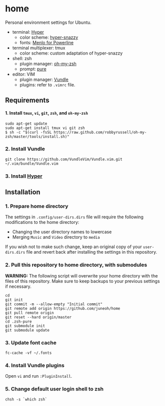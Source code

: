 # home

Personal environment settings for Ubuntu.

- terminal: [Hyper](https://hyper.is/)
  - color scheme: [hyper-snazzy](https://github.com/sindresorhus/hyper-snazzy)
  - fonts: [Menlo for Powerline](https://github.com/abertsch/Menlo-for-Powerline)
- terminal multiplexer: tmux
  - color scheme: custom adaptation of hyper-snazzy
- shell: zsh
  - plugin manager: [oh-my-zsh](http://ohmyz.sh/)
  - prompt: [pure](https://github.com/sindresorhus/pure)
- editor: VIM
  - plugin manager: [Vundle](https://github.com/VundleVim/Vundle.vim)
  - plugins: refer to `.vimrc` file.

## Requirements

#### 1. Install `tmux`, `vi`, `git`, `zsh`, and `oh-my-zsh`  

```
sudo apt-get update
sudo apt-get install tmux vi git zsh
$ sh -c "$(curl -fsSL https://raw.github.com/robbyrussell/oh-my-zsh/master/tools/install.sh)"
```

### 2. Install Vundle

```
git clone https://github.com/VundleVim/Vundle.vim.git ~/.vim/bundle/Vundle.vim
```

### 3. Install [Hyper](https://hyper.is/)


## Installation

### 1. Prepare home directory

The settings in `.config/user-dirs.dirs` file will require the following modifications
to the home directory:

- Changing the user directory names to lowercase
- Merging `Music` and `Video` directory to `media`

If you wish not to make such change, keep an original copy of your `user-dirs.dirs` file
and revert back after installing the settings in this repository.

### 2. Pull this repository to home directory, with submodules

**WARNING:** The following script will overwrite your home directory with the files of
this repository. Make sure to keep backups to your previous settings if necessary.

```
cd
git init
git commit -m --allow-empty "Initial commit"
git remote add origin https://github.com/juneoh/home
git pull remote origin
git reset --hard origin/master
cd .zsh-pure
git submodule init
git submodule update
```

### 3. Update font cache

```
fc-cache -vf ~/.fonts
```

### 4. Install Vundle plugins

Open `vi` and run `:PluginInstall`.

### 5. Change default user login shell to zsh

```
chsh -s `which zsh`
```

